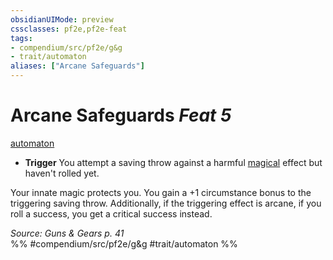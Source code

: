 ```yaml
---
obsidianUIMode: preview
cssclasses: pf2e,pf2e-feat
tags:
- compendium/src/pf2e/g&g
- trait/automaton
aliases: ["Arcane Safeguards"]
---
```

# Arcane Safeguards  *Feat 5*  
[automaton](rules/traits/automaton-g-g.md "Automaton Ancestry & Heritage Trait")  

- **Trigger** You attempt a saving throw against a harmful [magical](rules/traits/magical.md "Magical Item Trait") effect but haven't rolled yet.

Your innate magic protects you. You gain a +1 circumstance bonus to the triggering saving throw. Additionally, if the triggering effect is arcane, if you roll a success, you get a critical success instead.

*Source: Guns & Gears p. 41*  
%% #compendium/src/pf2e/g&g #trait/automaton %%